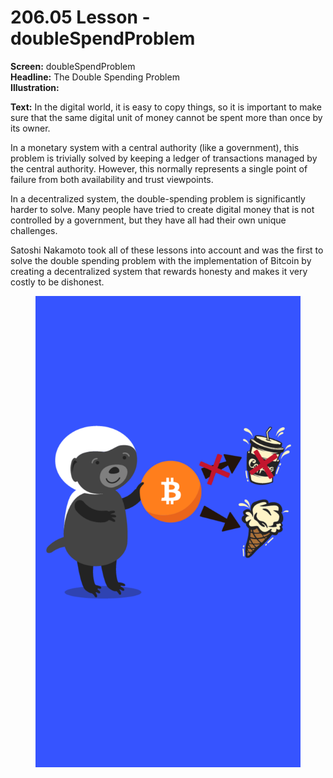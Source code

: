 # 206.05 Lesson - doubleSpendProblem

**Screen:** doubleSpendProblem\
**Headline:** The Double Spending Problem\
**Illustration:**

**Text:**  In the digital world, it is easy to copy things, so it is important to make sure that the same digital unit of money cannot be spent more than once by its owner.&#x20;

In a monetary system with a central authority (like a government), this problem is trivially solved by keeping a ledger of transactions managed by the central authority. However, this normally represents a single point of failure from both availability and trust viewpoints.

In a decentralized system, the double-spending problem is significantly harder to solve. Many people have tried to create digital money that is not controlled by a government, but they have all had their own unique challenges.&#x20;

Satoshi Nakamoto took all of these lessons into account and was the first to solve the double spending problem with the implementation of Bitcoin by creating a decentralized system that rewards honesty and makes it very costly to be dishonest.

<figure><img src="../.gitbook/assets/206-05.png" alt=""><figcaption></figcaption></figure>
